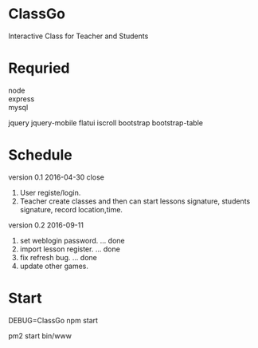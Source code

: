 # ClassGo
Interactive Class for Teacher and Students

# Requried 
node  
express  
mysql  

jquery
jquery-mobile
flatui
iscroll
bootstrap
bootstrap-table


  

# Schedule
version 0.1 2016-04-30  close
1. User registe/login.  
2. Teacher create classes and then can start lessons signature, students signature, record location,time.  

version 0.2 2016-09-11 
1. set weblogin password.   ... done
2. import lesson register.  ... done
3. fix refresh bug.         ... done
4. update other games. 


# Start
DEBUG=ClassGo npm start

pm2 start bin/www